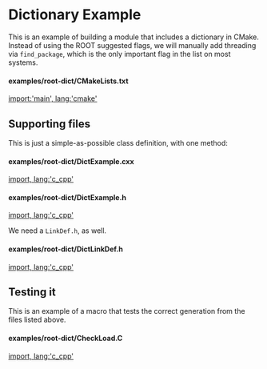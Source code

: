 # Dictionary Example

This is an example of building a module that includes a dictionary in CMake. Instead of using the
ROOT suggested flags, we will manually add threading via `find_package`, which is the only
important flag in the list on most systems.

#### examples/root-dict/CMakeLists.txt

[import:'main', lang:'cmake'](CMakeLists.txt)

## Supporting files

This is just a simple-as-possible class definition, with one method:

#### examples/root-dict/DictExample.cxx

[import, lang:'c_cpp'](DictExample.cxx)

#### examples/root-dict/DictExample.h

[import, lang:'c_cpp'](DictExample.h)

We need a `LinkDef.h`, as well.

#### examples/root-dict/DictLinkDef.h

[import, lang:'c_cpp'](DictLinkDef.h)

## Testing it

This is an example of a macro that tests the correct generation from the files listed above.

#### examples/root-dict/CheckLoad.C

[import, lang:'c_cpp'](CheckLoad.C)
